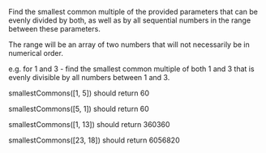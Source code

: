 Find the smallest common multiple of the provided parameters that can be evenly divided by both, as well as by all sequential numbers in the range between these parameters.

The range will be an array of two numbers that will not necessarily be in numerical order.

e.g. for 1 and 3 - find the smallest common multiple of both 1 and 3 that is evenly divisible by all numbers between 1 and 3.

smallestCommons([1, 5]) should return 60

smallestCommons([5, 1]) should return 60

smallestCommons([1, 13]) should return 360360

smallestCommons([23, 18]) should return 6056820
